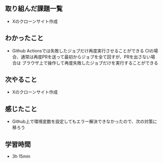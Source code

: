 ## 取り組んだ課題一覧
- Xのクローンサイト作成
## わかったこと
- Github Actionsでは失敗したジョブだけ再度実行させることができる
  CIの場合、通常は再度PRを送って最初からジョブを全て回すが、PRを出さない場合は
  ブラウザ上で操作して再度失敗したジョブだけを実行することができる
## 次やること
- Xのクローンサイト作成
## 感じたこと
- Github上で環境変数を設定してもエラー解決できなかったので、次の対策に移ろう
## 学習時間
- 3h 15min